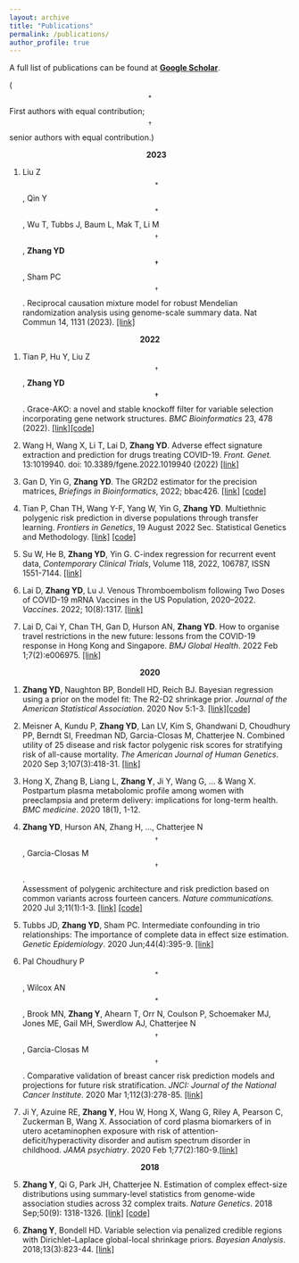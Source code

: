 ```yaml
---
layout: archive
title: "Publications"
permalink: /publications/
author_profile: true
---
```



A full list of publications can be found at 
[**Google Scholar**](https://scholar.google.com/citations?user=BQJDI9YAAAAJ&hl=en).

($$^*$$First authors with equal contribution;     $$^\dagger$$senior authors with equal contribution.)


<!---
**<center>Preprints</center>**
**<center>Publications</center>** 
-->



**<center>&nbsp;&nbsp;&nbsp;&nbsp;&nbsp;&nbsp;
2023</center>**

1. Liu Z$$^*$$, Qin Y$$^*$$, Wu T,   Tubbs J, Baum L, Mak T, Li M$$^\dagger$$, __Zhang YD$$^\dagger$$__, Sham PC$$^\dagger$$. 
 Reciprocal causation mixture model for robust Mendelian randomization analysis using genome-scale summary data. Nat Commun 14, 1131 (2023). [[link]](https://doi.org/10.1038/s41467-023-36490-4)
<!---
-->
**<center>2022</center>**

1. Tian P, Hu Y, Liu Z$$^\dagger$$,  __Zhang YD$$^\dagger$$__. Grace-AKO: a novel and stable knockoff filter for variable selection incorporating gene network structures. _BMC Bioinformatics_ 23, 478 (2022). [[link]](https://doi.org/10.1186/s12859-022-05016-y)[[code]](https://github.com/mxxptian/GraceAKO)



1. Wang H, Wang X, Li T, Lai D,  __Zhang YD__.  Adverse effect signature extraction and prediction for drugs treating COVID-19. _Front. Genet._ 13:1019940. doi: 10.3389/fgene.2022.1019940 (2022) [[link]](https://doi.org/10.3389/fgene.2022.1019940)




1. Gan D, Yin G, __Zhang YD__. The GR2D2 estimator for the precision matrices, _Briefings in Bioinformatics_, 2022; bbac426.
[[link]](https://academic.oup.com/bib/advance-article-abstract/doi/10.1093/bib/bbac426/6731716) [[code]](https://github.com/RavenGan/GR2D2)


1. Tian P, Chan TH, Wang Y-F, Yang W, Yin G, __Zhang YD__.  Multiethnic polygenic risk prediction in diverse populations through transfer learning.  _Frontiers in Genetics_, 19 August 2022
Sec. Statistical Genetics and Methodology. 
[[link]](https://www.frontiersin.org/articles/10.3389/fgene.2022.906965/full?&utm_source=Email_to_authors_&utm_medium=Email&utm_content=T1_11.5e1_author&utm_campaign=Email_publication&field=&journalName=Frontiers_in_Genetics&id=906965) [[code]](https://github.com/mxxptian/TLMulti)


1. Su W, He B, __Zhang YD__, Yin G. 
C-index regression for recurrent event data,
_Contemporary Clinical Trials_,
Volume 118,
2022,
106787,
ISSN 1551-7144.
[[link]](https://www.sciencedirect.com/science/article/pii/S1551714422001136)



1. Lai D, __Zhang YD__, Lu J. Venous Thromboembolism following Two Doses of COVID-19 mRNA Vaccines in the US Population, 2020–2022. _Vaccines_. 2022; 10(8):1317. 
[[link]](https://www.mdpi.com/2076-393X/10/8/1317)




1. Lai D, Cai Y, Chan TH, Gan D, Hurson AN, __Zhang YD__. How to organise travel restrictions in the new future: lessons from the COVID-19 response in Hong Kong and Singapore. _BMJ Global Health_. 2022 Feb 1;7(2):e006975. [[link]](https://gh.bmj.com/content/7/2/e006975.abstract)
<!---
-->
**<center>2020</center>**

1. __Zhang YD__, Naughton BP, Bondell HD, Reich BJ. Bayesian regression using a prior on the model fit: The R2-D2 shrinkage prior. _Journal of the American Statistical Association_. 2020 Nov 5:1-3. [[link]](https://doi.org/10.1080/01621459.2020.1825449)[[code]](https://github.com/yandorazhang/R2D2)

1. Meisner A, Kundu P, __Zhang YD__, Lan LV, Kim S, Ghandwani D, Choudhury PP, Berndt SI, Freedman ND, Garcia-Closas M, Chatterjee N. Combined utility of 25 disease and risk factor polygenic risk scores for stratifying risk of all-cause mortality. _The American Journal of Human Genetics_. 2020 Sep 3;107(3):418-31. [[link]](https://www.sciencedirect.com/science/article/abs/pii/S0002929720302329)

1. Hong X, Zhang B, Liang L, __Zhang Y__, Ji Y, Wang G, ... & Wang X.   Postpartum plasma metabolomic profile among women with preeclampsia and preterm delivery: implications for long-term health. _BMC medicine_. 2020 18(1), 1-12.  


1.  __Zhang  YD__,   Hurson AN, Zhang H, ...,  Chatterjee N$$^\dagger$$,  Garcia-Closas M$$^\dagger$$.   
Assessment of polygenic architecture and risk prediction based on common variants across fourteen cancers. _Nature communications._ 2020 Jul 3;11(1):1-3. [[link]](https://www.nature.com/articles/s41467-020-16483-3)
[[code]](https://github.com/yandorazhang/CancerEffectSize)

2. Tubbs JD, **Zhang YD**, Sham PC. Intermediate confounding in trio relationships: The importance of complete data in effect size estimation. _Genetic Epidemiology_. 2020 Jun;44(4):395-9. [[link]](https://onlinelibrary.wiley.com/doi/abs/10.1002/gepi.22294)


4. Pal Choudhury P$$^*$$, Wilcox AN$$^*$$, Brook MN, **Zhang Y**, Ahearn T, Orr N, Coulson P, Schoemaker MJ, Jones ME, Gail MH, Swerdlow AJ,  Chatterjee N$$^\dagger$$,  Garcia-Closas M$$^\dagger$$. Comparative validation of breast cancer risk prediction models and projections for future risk stratification. _JNCI: Journal of the National Cancer Institute_. 2020 Mar 1;112(3):278-85. [[link]](https://academic.oup.com/jnci/advance-article/doi/10.1093/jnci/djz113/5511406?searchresult=1)  



3. Ji Y, Azuine RE, **Zhang Y**, Hou W, Hong X, Wang G, Riley A, Pearson C, Zuckerman B, Wang X. Association of cord plasma biomarkers of in utero acetaminophen exposure with risk of attention-deficit/hyperactivity disorder and autism spectrum disorder in childhood. _JAMA psychiatry_. 2020 Feb 1;77(2):180-9.[[link]](https://jamanetwork.com/journals/jamapsychiatry/fullarticle/2753512?guestAccessKey=e3ed6a0c-3d29-49fe-98ae-fb012a6de8ce&utm_source=jps&utm_medium=email&utm_campaign=author_alert-jamanetwork&utm_content=author-author_engagement&utm_term=1m)
<!---
-->
**<center>2018</center>**


5. **Zhang Y**,  Qi G, Park JH, Chatterjee N. Estimation of complex effect-size distributions using summary-level statistics from genome-wide association studies across 32 complex traits. _Nature Genetics_. 2018 Sep;50(9): 1318-1326.   [[link]](https://www.nature.com/articles/s41588-018-0193-x?_ga=2.159118714.1393237673.1538611200-2049736318.1538611200)  [[code]](https://github.com/yandorazhang/GENESIS)


6. **Zhang Y**, Bondell HD. Variable selection via penalized credible regions with Dirichlet–Laplace global-local shrinkage priors. _Bayesian Analysis_. 2018;13(3):823-44.  [[link]](https://projecteuclid.org/euclid.ba/1508551721) 







